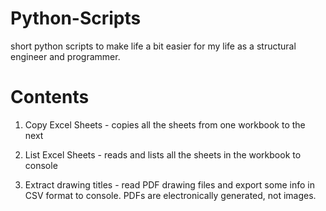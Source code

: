 # Python-Scripts
short python scripts to make life a bit easier for my life as a structural engineer and programmer. 

# Contents

1. Copy Excel Sheets - copies all the sheets from one workbook to the next

2. List Excel Sheets - reads and lists all the sheets in the workbook to console

3. Extract drawing titles - read PDF drawing files and export some info in CSV format to console. PDFs are electronically generated, not images.
